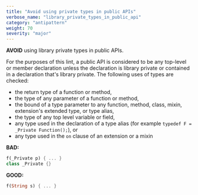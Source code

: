```yaml
---
title: "Avoid using private types in public APIs"
verbose_name: "library_private_types_in_public_api"
category: "antipattern"
weight: 70
severity: "major"
---
```

**AVOID** using library private types in public APIs.

For the purposes of this lint, a public API is considered to be any top-level or
member declaration unless the declaration is library private or contained in a
declaration that's library private. The following uses of types are checked:

- the return type of a function or method,
- the type of any parameter of a function or method,
- the bound of a type parameter to any function, method, class, mixin,
  extension's extended type, or type alias,
- the type of any top level variable or field,
- any type used in the declaration of a type alias (for example
  `typedef F = _Private Function();`), or
- any type used in the `on` clause of an extension or a mixin

**BAD:**
```dart
f(_Private p) { ... }
class _Private {}
```

**GOOD:**
```dart
f(String s) { ... }
```


